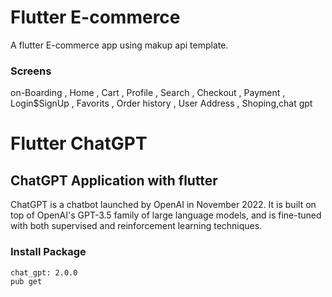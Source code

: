 # Flutter E-commerce  

A flutter E-commerce app using makup api template.



### Screens

on-Boarding , Home , Cart , Profile , Search , Checkout , Payment , Login$SignUp , Favorits , Order history , User Address , Shoping,chat gpt


# Flutter ChatGPT

## ChatGPT Application with flutter

ChatGPT is a chatbot launched by OpenAI in November 2022. It is built on top of OpenAI's GPT-3.5 family of large language models, and is fine-tuned with both supervised and reinforcement learning techniques.

### Install Package

```
chat_gpt: 2.0.0
pub get
```


